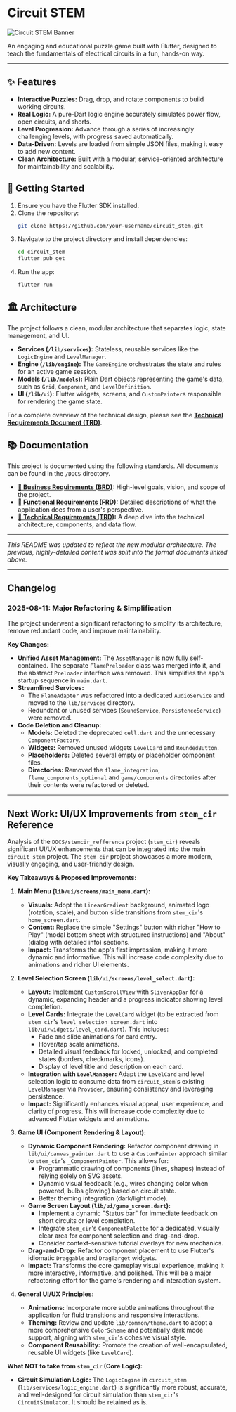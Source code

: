 # Circuit STEM

![Circuit STEM Banner](https://user-images.githubusercontent.com/1296468/269848727-e3d72b33-5783-4043-80a7-051b5133a05c.png)

An engaging and educational puzzle game built with Flutter, designed to teach the fundamentals of electrical circuits in a fun, hands-on way.

---

## ✨ Features

*   **Interactive Puzzles:** Drag, drop, and rotate components to build working circuits.
*   **Real Logic:** A pure-Dart logic engine accurately simulates power flow, open circuits, and shorts.
*   **Level Progression:** Advance through a series of increasingly challenging levels, with progress saved automatically.
*   **Data-Driven:** Levels are loaded from simple JSON files, making it easy to add new content.
*   **Clean Architecture:** Built with a modular, service-oriented architecture for maintainability and scalability.

## 🚀 Getting Started

1.  Ensure you have the Flutter SDK installed.
2.  Clone the repository:
    ```sh
    git clone https://github.com/your-username/circuit_stem.git
    ```
3.  Navigate to the project directory and install dependencies:
    ```sh
    cd circuit_stem
    flutter pub get
    ```
4.  Run the app:
    ```sh
    flutter run
    ```

## 🏛️ Architecture

The project follows a clean, modular architecture that separates logic, state management, and UI.

*   **Services (`/lib/services`):** Stateless, reusable services like the `LogicEngine` and `LevelManager`.
*   **Engine (`/lib/engine`):** The `GameEngine` orchestrates the state and rules for an active game session.
*   **Models (`/lib/models`):** Plain Dart objects representing the game's data, such as `Grid`, `Component`, and `LevelDefinition`.
*   **UI (`/lib/ui`):** Flutter widgets, screens, and `CustomPainter`s responsible for rendering the game state.

For a complete overview of the technical design, please see the **[Technical Requirements Document (TRD)](./DOCS/TRD.md)**.

## 📚 Documentation

This project is documented using the following standards. All documents can be found in the `/DOCS` directory.

*   **[📄 Business Requirements (BRD)](./DOCS/BRD.md):** High-level goals, vision, and scope of the project.
*   **[📄 Functional Requirements (FRD)](./DOCS/FRD.md):** Detailed descriptions of what the application does from a user's perspective.
*   **[📄 Technical Requirements (TRD)](./DOCS/TRD.md):** A deep dive into the technical architecture, components, and data flow.

---

*This README was updated to reflect the new modular architecture. The previous, highly-detailed content was split into the formal documents linked above.*

---

## Changelog

### 2025-08-11: Major Refactoring & Simplification

The project underwent a significant refactoring to simplify its architecture, remove redundant code, and improve maintainability.

**Key Changes:**

*   **Unified Asset Management:** The `AssetManager` is now fully self-contained. The separate `FlamePreloader` class was merged into it, and the abstract `Preloader` interface was removed. This simplifies the app's startup sequence in `main.dart`.
*   **Streamlined Services:**
    *   The `FlameAdapter` was refactored into a dedicated `AudioService` and moved to the `lib/services` directory.
    *   Redundant or unused services (`SoundService`, `PersistenceService`) were removed.
*   **Code Deletion and Cleanup:**
    *   **Models:** Deleted the deprecated `cell.dart` and the unnecessary `ComponentFactory`.
    *   **Widgets:** Removed unused widgets `LevelCard` and `RoundedButton`.
    *   **Placeholders:** Deleted several empty or placeholder component files.
    *   **Directories:** Removed the `flame_integration`, `flame_components_optional` and `game/components` directories after their contents were refactored or deleted.

---

## Next Work: UI/UX Improvements from `stem_cir` Reference

Analysis of the `DOCS/stemcir_refference` project (`stem_cir`) reveals significant UI/UX enhancements that can be integrated into the main `circuit_stem` project. The `stem_cir` project showcases a more modern, visually engaging, and user-friendly design.

**Key Takeaways & Proposed Improvements:**

1.  **Main Menu (`lib/ui/screens/main_menu.dart`):**
    *   **Visuals:** Adopt the `LinearGradient` background, animated logo (rotation, scale), and button slide transitions from `stem_cir`'s `home_screen.dart`.
    *   **Content:** Replace the simple "Settings" button with richer "How to Play" (modal bottom sheet with structured instructions) and "About" (dialog with detailed info) sections.
    *   **Impact:** Transforms the app's first impression, making it more dynamic and informative. This will increase code complexity due to animations and richer UI elements.

2.  **Level Selection Screen (`lib/ui/screens/level_select.dart`):**
    *   **Layout:** Implement `CustomScrollView` with `SliverAppBar` for a dynamic, expanding header and a progress indicator showing level completion.
    *   **Level Cards:** Integrate the `LevelCard` widget (to be extracted from `stem_cir`'s `level_selection_screen.dart` into `lib/ui/widgets/level_card.dart`). This includes:
        *   Fade and slide animations for card entry.
        *   Hover/tap scale animations.
        *   Detailed visual feedback for locked, unlocked, and completed states (borders, checkmarks, icons).
        *   Display of level title and description on each card.
    *   **Integration with `LevelManager`:** Adapt the `LevelCard` and level selection logic to consume data from `circuit_stem`'s existing `LevelManager` via `Provider`, ensuring consistency and leveraging persistence.
    *   **Impact:** Significantly enhances visual appeal, user experience, and clarity of progress. This will increase code complexity due to advanced Flutter widgets and animations.

3.  **Game UI (Component Rendering & Layout):**
    *   **Dynamic Component Rendering:** Refactor component drawing in `lib/ui/canvas_painter.dart` to use a `CustomPainter` approach similar to `stem_cir`'s `_ComponentPainter`. This allows for:
        *   Programmatic drawing of components (lines, shapes) instead of relying solely on SVG assets.
        *   Dynamic visual feedback (e.g., wires changing color when powered, bulbs glowing) based on circuit state.
        *   Better theming integration (dark/light mode).
    *   **Game Screen Layout (`lib/ui/game_screen.dart`):**
        *   Implement a dynamic "Status bar" for immediate feedback on short circuits or level completion.
        *   Integrate `stem_cir`'s `ComponentPalette` for a dedicated, visually clear area for component selection and drag-and-drop.
        *   Consider context-sensitive tutorial overlays for new mechanics.
    *   **Drag-and-Drop:** Refactor component placement to use Flutter's idiomatic `Draggable` and `DragTarget` widgets.
    *   **Impact:** Transforms the core gameplay visual experience, making it more interactive, informative, and polished. This will be a major refactoring effort for the game's rendering and interaction system.

4.  **General UI/UX Principles:**
    *   **Animations:** Incorporate more subtle animations throughout the application for fluid transitions and responsive interactions.
    *   **Theming:** Review and update `lib/common/theme.dart` to adopt a more comprehensive `ColorScheme` and potentially dark mode support, aligning with `stem_cir`'s cohesive visual style.
    *   **Component Reusability:** Promote the creation of well-encapsulated, reusable UI widgets (like `LevelCard`).

**What NOT to take from `stem_cir` (Core Logic):**

*   **Circuit Simulation Logic:** The `LogicEngine` in `circuit_stem` (`lib/services/logic_engine.dart`) is significantly more robust, accurate, and well-designed for circuit simulation than `stem_cir`'s `CircuitSimulator`. It should be retained as is.
